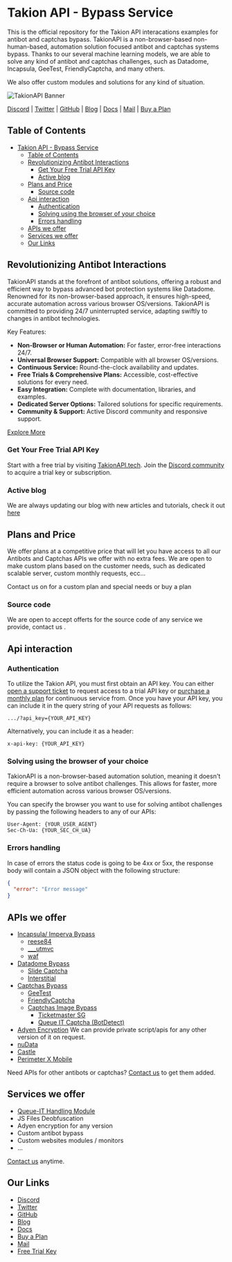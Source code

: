 # Takion API - Bypass Service
This is the official repository for the Takion API interacations examples for antibot and captchas bypass. TakionAPI is a non-browser-based non-human-based, automation solution focused antibot and captchas systems bypass. Thanks to our several machine learning models, we are able to solve any kind of antibot and captchas challenges, such as Datadome, Incapsula, GeeTest, FriendlyCaptcha, and many others.

We also offer custom modules and solutions for any kind of situation.

![TakionAPI Banner](https://takionapi.tech/banner)

[Discord](https://takionapi.tech/discord) | [Twitter](https://takionapi.tech/twitter) | [GitHub](https://takionapi.tech/github) | [Blog](https://blog.takionapi.tech) | [Docs](https://docs.takionapi.tech) | [Mail](mailto:takionapi@proton.me) | [Buy a Plan](https://takionapi.tech/buy) 

## Table of Contents
- [Takion API - Bypass Service](#takion-api---bypass-service)
  - [Table of Contents](#table-of-contents)
  - [Revolutionizing Antibot Interactions](#revolutionizing-antibot-interactions)
    - [Get Your Free Trial API Key](#get-your-free-trial-api-key)
    - [Active blog](#active-blog)
  - [Plans and Price](#plans-and-price)
    - [Source code](#source-code)
  - [Api interaction](#api-interaction)
    - [Authentication](#authentication)
    - [Solving using the browser of your choice](#solving-using-the-browser-of-your-choice)
    - [Errors handling](#errors-handling)
  - [APIs we offer](#apis-we-offer)
  - [Services we offer](#services-we-offer)
  - [Our Links](#our-links)

## Revolutionizing Antibot Interactions
TakionAPI stands at the forefront of antibot solutions, offering a robust and efficient way to bypass advanced bot protection systems like Datadome. Renowned for its non-browser-based approach, it ensures high-speed, accurate automation across various browser OS/versions. TakionAPI is committed to providing 24/7 uninterrupted service, adapting swiftly to changes in antibot technologies.

Key Features:
- **Non-Browser or Human Automation:** For faster, error-free interactions 24/7.
- **Universal Browser Support:** Compatible with all browser OS/versions.
- **Continuous Service:** Round-the-clock availability and updates.
- **Free Trials & Comprehensive Plans:** Accessible, cost-effective solutions for every need.
- **Easy Integration:** Complete with documentation, libraries, and examples.
- **Dedicated Server Options:** Tailored solutions for specific requirements.
- **Community & Support:** Active Discord community and responsive support.

[Explore More](https://docs.takionapi.tech)

### Get Your Free Trial API Key
Start with a free trial by visiting [TakionAPI.tech](https://takionapi.tech). Join the [Discord community](https://takionapi.tech/discord) to acquire a trial key or subscription.

### Active blog
We are always updating our blog with new articles and tutorials, check it out [here](https://blog.takionapi.tech)

## Plans and Price
We offer plans at a competitive price that will let you have access to all our Antibots and Captchas APIs we offer with no extra fees. 
We are open to make custom plans based on the customer needs, such as dedicated scalable server, custom monthly requests, ecc...

Contact us on  for a custom plan and special needs or buy a plan ​

### Source code
We are open to accept offerts for the source code of any service we provide, contact us .

## Api interaction

### Authentication
To utilize the Takion API, you must first obtain an API key. You can either [open a support ticket](https://takionapi.tech/discord) to request access to a trial API key or [purchase a monthly plan](https://takionapi.tech/buy) for continuous service from. Once you have your API key, you can include it in the query string of your API requests as follows:
```
.../?api_key={YOUR_API_KEY}
```
Alternatively, you can include it as a header:
```
x-api-key: {YOUR_API_KEY}
```
### Solving using the browser of your choice
TakionAPI is a non-browser-based automation solution, meaning it doesn't require a browser to solve antibot challenges. This allows for faster, more efficient automation across various browser OS/versions.

You can specify the browser you want to use for solving antibot challenges by passing the following headers to any of our APIs:
```
User-Agent: {YOUR_USER_AGENT}
Sec-Ch-Ua: {YOUR_SEC_CH_UA}
```

### Errors handling
In case of errors the status code is going to be 4xx or 5xx, the response body will contain a JSON object with the following structure:
```json
{
  "error": "Error message"
}
```

## APIs we offer
- [Incapsula/ Imperva Bypass](./incapsula/README.md)
  - [reese84](./incapsula/README.md#reese84)
  - [___utmvc](./incapsula/README.md#___utmvc)
  - [waf](./incapsula/README.md#incapsula-waf)
- [Datadome Bypass](./datadome/README.md)
  - [Slide Captcha](./datadome/README.md#slide-captcha)
  - [Interstitial](./datadome/README.md#interstitial)
- [Captchas Bypass](./captchas/README.md)
  - [GeeTest](./captchas/README.md#geetest)
  - [FriendlyCaptcha](./captchas/README.md#friendlycaptcha)
  - [Captchas Image Bypass](./captchas/image/README.md)
    - [Ticketmaster SG](./captchas/image/README.md#ticketmaster-sg)
    - [Queue IT Captcha (BotDetect)](./captchas/image/README.md#queue-it-captcha-botdetect)
- [Adyen Encryption](https://docs.takionapi.tech/adyen/docs) We can provide private script/apis for any other version of it on request.
- [nuData](https://docs.takionapi.tech/nudata/docs)
- [Castle](https://docs.takionapi.tech/castle/docs)
- [Perimeter X Mobile](https://docs.takionapi.tech/px3/docs)

Need APIs for other antibots or captchas? [Contact us](https://takionapi.tech/discord) to get them added.

## Services we offer
- [Queue-IT Handling Module](https://docs.takionapi.tech/queueit)
- JS Files Deobfuscation
- Adyen encryption for any version
- Custom antibot bypass
- Custom websites modules / monitors
- ...

[Contact us](https://takionapi.tech/discord) anytime.

## Our Links
- [Discord](https://takionapi.tech/discord)
- [Twitter](https://takionapi.tech/twitter)
- [GitHub](https://takionapi.tech/github)
- [Blog](https://blog.takionapi.tech)
- [Docs](https://docs.takionapi.tech)
- [Buy a Plan](https://takionapi.tech/buy) 
- [Mail](mailto:takionapi@proton.me)
- [Free Trial Key](https://takionapi.tech/discord)